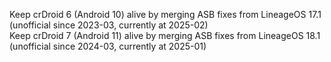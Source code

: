 Keep crDroid 6 (Android 10) alive by merging ASB fixes from LineageOS 17.1 (unofficial since 2023-03, currently at 2025-02)\
Keep crDroid 7 (Android 11) alive by merging ASB fixes from LineageOS 18.1 (unofficial since 2024-03, currently at 2025-01)

